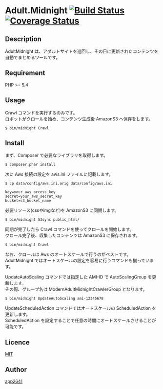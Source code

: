 Adult.Midnight [![Build Status](https://travis-ci.org/app2641/AdultMidnight.svg?branch=develop)](https://travis-ci.org/app2641/AdultMidnight) [![Coverage Status](https://coveralls.io/repos/app2641/AdultMidnight/badge.png?branch=develop)](https://coveralls.io/r/app2641/AdultMidnight?branch=develop)
=======

## Description

AdultMidnight は、アダルトサイトを巡回し、その日に更新されたコンテンツを自動でまとめるツールです。

## Requirement

PHP >= 5.4

## Usage

Crawl コマンドを実行するのみです。  
ロボットがクロールを始め、コンテンツ生成後 AmazonS3 へ保存をします。

```
$ bin/midnight Crawl
```

## Install

まず、Composer で必要なライブラリを取得します。

```
$ composer.phar install
```

次に Aws 接続の設定を aws.ini ファイルに記載します。

```
$ cp data/config/aws.ini.orig data/config/aws.ini
```

```
key=your_aws_access_key
secret=your_aws_secret_key
bucket=s3_bucket_name
```

必要リソース(cssやimgなど)を AmazonS3 に同期します。

```
$ bin/midnight S3sync public_html/
```

同期が完了したら Crawl コマンドを使ってクロールを開始します。  
クロール完了後、収集したコンテンツは AmazonS3 に保存されます。

```
$ bin/midnight Crawl
```

なお、クロールは Aws のオートスケールで行うのがベストです。  
AdultMidnight ではオートスケールの設定を容易に行うコマンドも揃っています。

UpdateAutoScaling コマンドでは指定した AMI-ID で AutoScalingGroup を更新します。  
その際、グループ名は ModernAdultMidnightCrawlerGroup となります。

```
$ bin/midnight UpdateAutoScaling ami-12345678
```

UpdateScheduledAction コマンドではオートスケールの ScheduledAction を更新します。  
ScheduledAction を設定することで任意の時間にオートスケールさせることが可能です。

## Licence

[MIT](https://github.com/app2641/AdultMidnight/blob/master/LICENCE)

## Author

[app2641](https://github.com/app2641)


